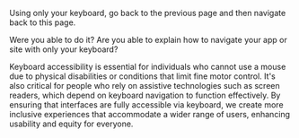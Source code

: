 Using only your keyboard, go back to the previous page and then navigate back to this page. 

Were you able to do it? Are you able to explain how to navigate your app or site with only your keyboard?

Keyboard accessibility is essential for individuals who cannot use a mouse due to physical disabilities or conditions that limit fine motor control. It's also critical for people who rely on assistive technologies such as screen readers, which depend on keyboard navigation to function effectively. By ensuring that interfaces are fully accessible via keyboard, we create more inclusive experiences that accommodate a wider range of users, enhancing usability and equity for everyone.
